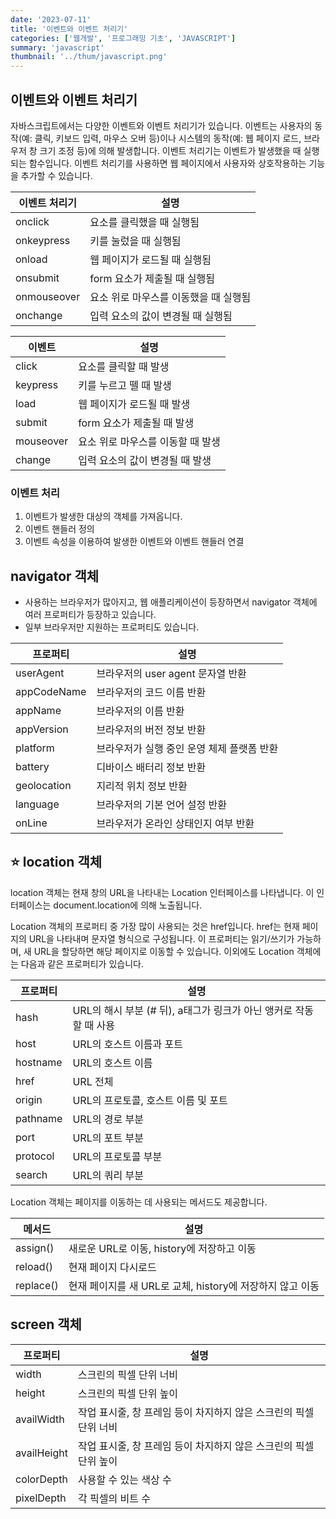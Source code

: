 ```yaml
---
date: '2023-07-11'
title: '이벤트와 이벤트 처리기'
categories: ['웹개발', '프로그래밍 기초', 'JAVASCRIPT']
summary: 'javascript'
thumbnail: '../thum/javascript.png'
---
```


## 이벤트와 이벤트 처리기

자바스크립트에서는 다양한 이벤트와 이벤트 처리기가 있습니다. 이벤트는 사용자의 동작(예: 클릭, 키보드 입력, 마우스 오버 등)이나 시스템의 동작(예: 웹 페이지 로드, 브라우저 창 크기 조정 등)에 의해 발생합니다. 이벤트 처리기는 이벤트가 발생했을 때 실행되는 함수입니다. 이벤트 처리기를 사용하면 웹 페이지에서 사용자와 상호작용하는 기능을 추가할 수 있습니다.

| 이벤트 처리기 | 설명 |
| --- | --- |
| onclick | 요소를 클릭했을 때 실행됨 |
| onkeypress | 키를 눌렀을 때 실행됨 |
| onload | 웹 페이지가 로드될 때 실행됨 |
| onsubmit | form 요소가 제출될 때 실행됨 |
| onmouseover | 요소 위로 마우스를 이동했을 때 실행됨 |
| onchange | 입력 요소의 값이 변경될 때 실행됨 |

| 이벤트 | 설명 |
| --- | --- |
| click | 요소를 클릭할 때 발생 |
| keypress | 키를 누르고 뗄 때 발생 |
| load | 웹 페이지가 로드될 때 발생 |
| submit | form 요소가 제출될 때 발생 |
| mouseover | 요소 위로 마우스를 이동할 때 발생 |
| change | 입력 요소의 값이 변경될 때 발생 |

### 이벤트 처리

1. 이벤트가 발생한 대상의 객체를 가져옵니다.
2. 이벤트 핸들러 정의
3. 이벤트 속성을 이용하여 발생한 이벤트와 이벤트 핸들러 연결

## navigator 객체

- 사용하는 브라우저가 많아지고, 웹 애플리케이션이 등장하면서 navigator 객체에 여러 프로퍼티가 등장하고 있습니다.
- 일부 브라우저만 지원하는 프로퍼티도 있습니다.


| 프로퍼티 | 설명 |
| --- | --- |
| userAgent | 브라우저의 user agent 문자열 반환 |
| appCodeName | 브라우저의 코드 이름 반환 |
| appName | 브라우저의 이름 반환 |
| appVersion | 브라우저의 버전 정보 반환 |
| platform | 브라우저가 실행 중인 운영 체제 플랫폼 반환 |
| battery | 디바이스 배터리 정보 반환 |
| geolocation | 지리적 위치 정보 반환 |
| language | 브라우저의 기본 언어 설정 반환 |
| onLine | 브라우저가 온라인 상태인지 여부 반환 |

## ⭐️ location 객체

location 객체는 현재 창의 URL을 나타내는 Location 인터페이스를 나타냅니다. 이 인터페이스는 document.location에 의해 노출됩니다.

Location 객체의 프로퍼티 중 가장 많이 사용되는 것은 href입니다. href는 현재 페이지의 URL을 나타내며 문자열 형식으로 구성됩니다. 이 프로퍼티는 읽기/쓰기가 가능하며, 새 URL을 할당하면 해당 페이지로 이동할 수 있습니다. 이외에도 Location 객체에는 다음과 같은 프로퍼티가 있습니다.

| 프로퍼티 | 설명 |
| --- | --- |
| hash | URL의 해시 부분 (# 뒤), a태그가 링크가 아닌 앵커로 작동할 때 사용 |
| host | URL의 호스트 이름과 포트 |
| hostname | URL의 호스트 이름 |
| href | URL 전체 |
| origin | URL의 프로토콜, 호스트 이름 및 포트 |
| pathname | URL의 경로 부분 |
| port | URL의 포트 부분 |
| protocol | URL의 프로토콜 부분 |
| search | URL의 쿼리 부분 |

Location 객체는 페이지를 이동하는 데 사용되는 메서드도 제공합니다.

| 메서드 | 설명 |
| --- | --- |
| assign() | 새로운 URL로 이동, history에 저장하고 이동 |
| reload() | 현재 페이지 다시로드 |
| replace() | 현재 페이지를 새 URL로 교체, history에 저장하지 않고 이동 |

## screen 객체

| 프로퍼티 | 설명 |
| --- | --- |
| width | 스크린의 픽셀 단위 너비 |
| height | 스크린의 픽셀 단위 높이 |
| availWidth | 작업 표시줄, 창 프레임 등이 차지하지 않은 스크린의 픽셀 단위 너비 |
| availHeight | 작업 표시줄, 창 프레임 등이 차지하지 않은 스크린의 픽셀 단위 높이 |
| colorDepth | 사용할 수 있는 색상 수 |
| pixelDepth | 각 픽셀의 비트 수 |